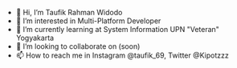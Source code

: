 - 👋 Hi, I’m Taufik Rahman Widodo
- 👀 I’m interested in Multi-Platform Developer
- 🌱 I’m currently learning at System Information UPN "Veteran" Yogyakarta
- 💞️ I’m looking to collaborate on (soon)
- 📫 How to reach me in Instagram @taufik_69, Twitter @Kipotzzz

<!---
Taufikrw/Taufikrw is a ✨ special ✨ repository because its `README.md` (this file) appears on your GitHub profile.
You can click the Preview link to take a look at your changes.
--->

